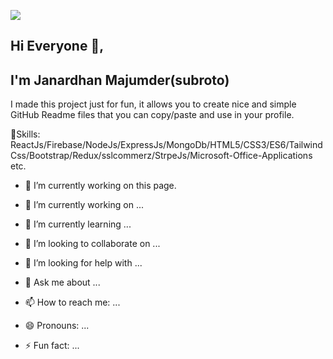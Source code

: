 ![](https://i.ibb.co/Jn64KYH/fae23075-8ea1-42a6-8761-c59614a1899a.png)
## Hi Everyone 👋,
## I'm Janardhan Majumder(subroto)


I made this project just for fun, it allows you to create nice and simple GitHub Readme files that you can copy/paste and use in your profile.

💼Skills: ReactJs/Firebase/NodeJs/ExpressJs/MongoDb/HTML5/CSS3/ES6/TailwindCss/Bootstrap/Redux/sslcommerz/StrpeJs/Microsoft-Office-Applications etc.

- 🔭 I’m currently working on this page. 


- 🔭 I’m currently working on ...
- 🌱 I’m currently learning ...
- 👯 I’m looking to collaborate on ...
- 🤔 I’m looking for help with ...
- 💬 Ask me about ...
- 📫 How to reach me: ...
- 😄 Pronouns: ...
- ⚡ Fun fact: ...

